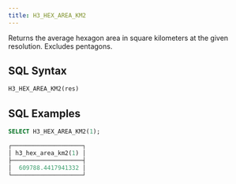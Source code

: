 ```yaml
---
title: H3_HEX_AREA_KM2
---
```


Returns the average hexagon area in square kilometers at the given resolution. Excludes pentagons.

## SQL Syntax

```sql
H3_HEX_AREA_KM2(res)
```

## SQL Examples

```sql
SELECT H3_HEX_AREA_KM2(1);

┌────────────────────┐
│ h3_hex_area_km2(1) │
├────────────────────┤
│  609788.4417941332 │
└────────────────────┘
```